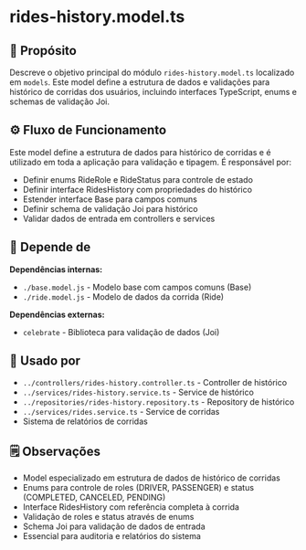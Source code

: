 # rides-history.model.ts

## 📘 Propósito
Descreve o objetivo principal do módulo `rides-history.model.ts` localizado em `models`. Este model define a estrutura de dados e validações para histórico de corridas dos usuários, incluindo interfaces TypeScript, enums e schemas de validação Joi.

## ⚙️ Fluxo de Funcionamento
Este model define a estrutura de dados para histórico de corridas e é utilizado em toda a aplicação para validação e tipagem. É responsável por:
- Definir enums RideRole e RideStatus para controle de estado
- Definir interface RidesHistory com propriedades do histórico
- Estender interface Base para campos comuns
- Definir schema de validação Joi para histórico
- Validar dados de entrada em controllers e services

## 🔗 Depende de
**Dependências internas:**
- `./base.model.js` - Modelo base com campos comuns (Base)
- `./ride.model.js` - Modelo de dados da corrida (Ride)

**Dependências externas:**
- `celebrate` - Biblioteca para validação de dados (Joi)

## 🧩 Usado por
- `../controllers/rides-history.controller.ts` - Controller de histórico
- `../services/rides-history.service.ts` - Service de histórico
- `../repositories/rides-history.repository.ts` - Repository de histórico
- `../services/rides.service.ts` - Service de corridas
- Sistema de relatórios de corridas

## 🗒️ Observações
- Model especializado em estrutura de dados de histórico de corridas
- Enums para controle de roles (DRIVER, PASSENGER) e status (COMPLETED, CANCELED, PENDING)
- Interface RidesHistory com referência completa à corrida
- Validação de roles e status através de enums
- Schema Joi para validação de dados de entrada
- Essencial para auditoria e relatórios do sistema
